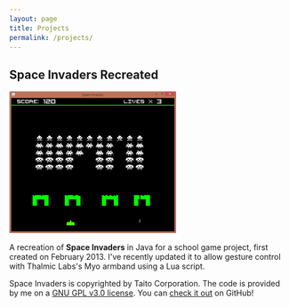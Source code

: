 ```yaml
---
layout: page
title: Projects
permalink: /projects/
---
```


## Space Invaders Recreated

<img src="/images/space_screenshot.png" width="300px" title="Space Invaders Recreated" alt="Space Invaders Recreated"/>

A recreation of **Space Invaders** in Java for a school game project, first created on February 2013. I've recently updated it to allow gesture control with Thalmic Labs's Myo armband using a Lua script.

Space Invaders is copyrighted by Taito Corporation. The code is provided by me on a [GNU GPL v3.0 license](https://raw.githubusercontent.com/lloydtorres/space-invaders-recreated/master/LICENSE.txt). You can [check it out](https://github.com/lloydtorres/space-invaders-recreated) on GitHub!